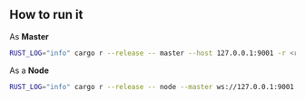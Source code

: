 ## How to run it


As **Master**

```sh
RUST_LOG="info" cargo r --release -- master --host 127.0.0.1:9001 -r <rpc_url> -p <priority_fees>
```

As a **Node**
```sh
RUST_LOG="info" cargo r --release -- node --master ws://127.0.0.1:9001 -r <rpc_url>
```